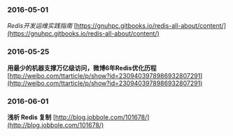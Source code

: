 ### 2016-05-01
*Redis开发运维实践指南*	[https://gnuhpc.gitbooks.io/redis-all-about/content/](https://gnuhpc.gitbooks.io/redis-all-about/content/)

### 2016-05-25
**用最少的机器支撑万亿级访问，微博6年Redis优化历程**		[http://weibo.com/ttarticle/p/show?id=2309403978986932807291](http://weibo.com/ttarticle/p/show?id=2309403978986932807291)

### 2016-06-01
**浅析 Redis 复制**	[http://blog.jobbole.com/101678/](http://blog.jobbole.com/101678/)